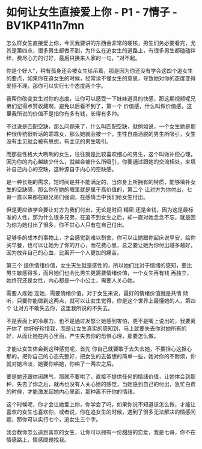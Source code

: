 # 如何让女生直接爱上你 - P1 - 7情子 - BV1KP411n7mn

怎么样女生直接爱上你，今天我要讲的东西会非常的硬核，男生们务必要看完，尤其是第四点，很多男生都做不到，为什么在追女生的道路上，有很多男生都磕磕绊绊，费尽心力的讨好，最后只换来人家的一句，"对不起。

你是个好人"，稍有孤身还会被女生给吊着，那是因为你还没有学会这四个追女生的要点，如果你在追女生的时候，经常读不懂女生的意思，导致她对你的态度变得爱搭不理，那你可以实行七个态度两个字。

我帮你改变女生对你的态度，让你可以感受一下妹妹道具的快感，那这期视频呢兄弟们记得点赞收藏啊，避免以后看不到了，第一个 价值感，什么叫做价值感，这里我所说的价值不是指你有多有钱，长得有多帅。

不过说是匹配空缺，那么问题来了，什么叫匹配空缺，就例如说，一个女生她是那种很传统很听话的乖乖女，那么她就会被一个，生性自由洒脱的男生所吸引，女生没有主见就会被有思想，有主见的男生吸引。

而那些性格大大咧咧的女生，往往就是比较喜欢细心的男生，这个叫做补偿心理，因为你的内心越缺少什么，就越会被什么所吸引，你要通过跟她的交流相处，来填补自己内心的空缺，这种源自于内心的空缺感。

是一种长期的需求，短时间是并不能满足的，当你身上所拥有的特质，能够填补女生的空缺感，那么你在她的眼里就是属于高价值的，第二个 让对方为你付出，七哥一直以来都在跟兄弟们强调，在感情当中我们给女生付出。

但是更应该学会要让对方为我们付出，无论是时间 精密 还是金钱，因为这是最标准的人性，那为什么很多兄弟，在追不到女生之后，却一直对她念念不忘，就是因为你为她付出了很多，你不甘心人只有在自己付出。

足够多的成本的事物上，才会感觉到难以割舍，你可以让她跟你起床说早安，给你买早餐，也可以让她为了你的开心，而花费心思，总之要让她为你付出越多越好，因为放弃自己的心血，比离开一个人更加的痛苦。

第三个 提供情绪价值，女生天生就是感性的，所以她们比对于情绪的感知，要比男生敏感得多，而且她们也会比男生更需要情绪价值，一个女生再有钱 再独立，她终究还是女性，内心都是一个小公主，需要人关心她。

需要人疼她 宠她，需要情绪价值，对于女生来说，最好的情绪价值就是共情 倾听，只要你能做到这两点，就可以让女生觉得，你是这个世界上最懂她的人，第四个 让对方不敢失去你，这里我所说的不失去。

不是表面上的冷暴力，也不是通过发怒让她感到害怕，更不是嘴上说出的，我要离开你了 你好好珍惜我，而是让女生真实的感知到，马上就要失去你对她所有的好，从而让她在内心里面，产生失去你的恐惧心理，那要怎么做。

才能让女生体会到这种感觉呢，首先 你自己就要敢于去失去她，不要担心这担心那的，把你自己的心态先整好，把女生的去留想的简单一些，她对你的不耐烦，你就对她冷淡，她要你哄她，你哄了一两次之后。

要是她还跟你闹脾气，那就不要哄了，直接不提供任何的情绪价值，让她体会到那种，失去了你之后，就再也没有人关心她的感觉，当她感到自己的付出，急忙白费的时候，才能激发起她内心里面，那种离不开你的情绪。

这个时候呢，你才会让她爱上你，你学会了吗，如果你说不知道该怎么做，才能让喜欢的女生也喜欢你，或者说，你在追女生的时候，遇到了很多无法解决的情感问题，那你可以实行七个，追女生三个字。

我会教你怎么追到喜欢的女生，让你可以拥有一份甜甜的恋爱，我是七哥，你不在情感路上，情感問題找我。